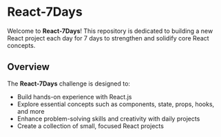 # React-7Days

Welcome to **React-7Days**! This repository is dedicated to building a new React project each day for 7 days to strengthen and solidify core React concepts.

## Overview

The **React-7Days** challenge is designed to:
- Build hands-on experience with React.js
- Explore essential concepts such as components, state, props, hooks, and more
- Enhance problem-solving skills and creativity with daily projects
- Create a collection of small, focused React projects


